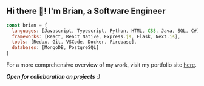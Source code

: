 ## Hi there 👋! I'm Brian, a Software Engineer

```javascript
const brian = {
  languages: [Javascript, Typescript, Python, HTML, CSS, Java, SQL, C#],
  frameworks: [React, React Native, Express.js, Flask, Next.js],
  tools: [Redux, Git, VSCode, Docker, Firebase],
  databases: [MongoDB, PostgreSQL]
}
```
For a more comprehensive overview of my work, visit my portfolio site [here](https://brianmunyao.github.io/simplefolio).

<em><b>Open for collaboration on projects</b> :)</em>


<!-- [![Top Langs](https://github-readme-stats.vercel.app/api/top-langs/?username=brianMunyao&layout=compact)](https://github.com/brianMunyao/github-readme-stats) -->

<!--
**brianMunyao/brianMunyao** is a ✨ _special_ ✨ repository because its `README.md` (this file) appears on your GitHub profile.

Here are some ideas to get you started:

- 🔭 I’m currently working on ...
- 🌱 I’m currently learning ...
- 👯 I’m looking to collaborate on ...
- 🤔 I’m looking for help with ...
- 💬 Ask me about ...
- 📫 How to reach me: ...
- 😄 Pronouns: ...
- ⚡ Fun fact: ...
-->
